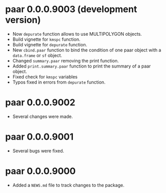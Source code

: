 # paar 0.0.0.9003 (development version)

* Now `depurate` function allows to use MULTIPOLYGON objects.
* Build vignette for `kmspc` function. 
* Build vignette for `depurate` function. 
* New `cbind.paar` function to bind the condition of one paar object with a 
`data.frame` or `sf` object.
* Changed `summary.paar` removing the print function. 
* Added `print.summary.paar` function to print the summary of a paar object.
* Fixed check for `kmspc` variables
* Typos fixed in errors from `depurate` function. 

# paar 0.0.0.9002

* Several changes were made.

# paar 0.0.0.9001

* Several bugs were fixed.

# paar 0.0.0.9000

* Added a `NEWS.md` file to track changes to the package.
